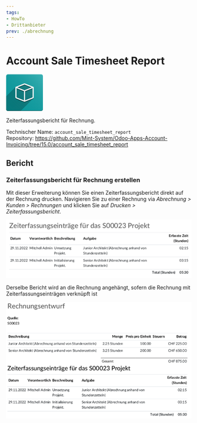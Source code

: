 ```yaml
---
tags:
- HowTo
- Drittanbieter
prev: ./abrechnung
---
```

# Account Sale Timesheet Report

![icon_oms_box](assets/icon_oms_box.png)

Zeiterfassungsbericht für Rechnung.

Technischer Name: `account_sale_timesheet_report`\
Repository: <https://github.com/Mint-System/Odoo-Apps-Account-Invoicing/tree/15.0/account_sale_timesheet_report>

## Bericht

### Zeiterfassungsbericht für Rechnung erstellen

Mit dieser Erweiterung können Sie einen Zeiterfassungsbericht direkt auf der Rechnung drucken. Navigieren Sie zu einer Rechnung via *Abrechnung > Kunden > Rechnungen* und klicken Sie auf *Drucken > Zeiterfassungsbericht*.

![](assets/Account%20Sale%20Timesheet%20Report%20Beispiel.png)

Derselbe Bericht wird an die Rechnung angehängt, sofern die Rechnung mit Zeiterfassungseinträgen verknüpft ist

![](assets/Account%20Sale%20Timesheet%20Report%20Beispiel%20Rechnung.png)